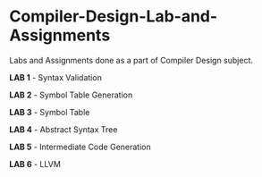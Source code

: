 # Compiler-Design-Lab-and-Assignments
Labs and Assignments done as a part of Compiler Design subject.

**LAB 1** - Syntax Validation

**LAB 2** - Symbol Table Generation

**LAB 3** - Symbol Table

**LAB 4** - Abstract Syntax Tree

**LAB 5** - Intermediate Code Generation

**LAB 6** - LLVM
